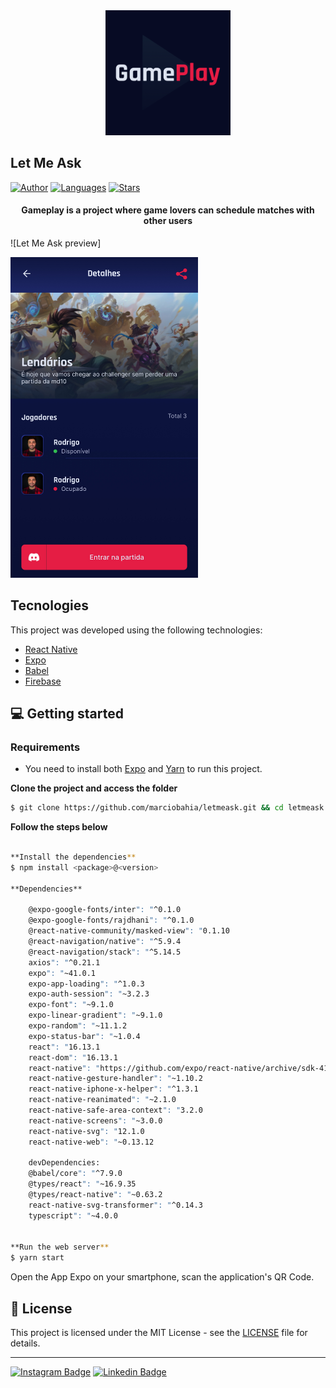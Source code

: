 <div align="center">
  <img src="https://github.com/marciobahia/Gameplay/blob/master/assets/icon.png" width="200" >
</div>

## Let Me Ask

[![Author](https://img.shields.io/badge/author-marciobahia-835AFD?style=flat-square)](https://github.com/marciobahia)
[![Languages](https://img.shields.io/github/languages/count/josepholiveira/letmeask?color=%23835AFD&style=flat-square)](#)
[![Stars](https://img.shields.io/github/stars/marciobahia/letmeask?color=835AFD&style=flat-square)](https://github.com/marciobahia/letmeask/stargazers)

<h4 align="center">
  Gameplay is a project where game lovers can schedule matches with other users
</h4>

![Let Me Ask preview]


<img src="https://github.com/marciobahia/Gameplay/blob/master/assets/preview.jpg" width="300" >


## Tecnologies

This project was developed using the following technologies:


- [React Native](https://reactnative.dev)
- [Expo](https://expo.io)
- [Babel](https://babeljs.io/docs/en/)
- [Firebase](https://firebase.google.com)


## 💻 Getting started

### Requirements

- You need to install both [Expo](https://expo.io) and [Yarn](https://yarnpkg.com/) to run this project.

**Clone the project and access the folder**

```bash
$ git clone https://github.com/marciobahia/letmeask.git && cd letmeask
```

**Follow the steps below**

```bash

**Install the dependencies**
$ npm install <package>@<version> 

**Dependencies**

    @expo-google-fonts/inter": "^0.1.0
    @expo-google-fonts/rajdhani": "^0.1.0
    @react-native-community/masked-view": "0.1.10
    @react-navigation/native": "^5.9.4
    @react-navigation/stack": "^5.14.5
    axios": "^0.21.1
    expo": "~41.0.1
    expo-app-loading": "^1.0.3
    expo-auth-session": "~3.2.3
    expo-font": "~9.1.0
    expo-linear-gradient": "~9.1.0
    expo-random": "~11.1.2
    expo-status-bar": "~1.0.4
    react": "16.13.1
    react-dom": "16.13.1
    react-native": "https://github.com/expo/react-native/archive/sdk-41.0.0.tar.gz
    react-native-gesture-handler": "~1.10.2
    react-native-iphone-x-helper": "^1.3.1
    react-native-reanimated": "~2.1.0
    react-native-safe-area-context": "3.2.0
    react-native-screens": "~3.0.0
    react-native-svg": "12.1.0
    react-native-web": "~0.13.12
  
    devDependencies:
    @babel/core": "^7.9.0
    @types/react": "~16.9.35
    @types/react-native": "~0.63.2
    react-native-svg-transformer": "^0.14.3
    typescript": "~4.0.0


**Run the web server**
$ yarn start
```

Open the App Expo on your smartphone, scan the application's QR Code.

## 📝 License

This project is licensed under the MIT License - see the [LICENSE](LICENSE) file for details.

---

[![Instagram Badge](https://img.shields.io/badge/-@marciobahia-6633cc?style=flat-square&labelColor=6633cc&logo=instagram&logoColor=white&link=https://www.instagram.com/marciobahia/)](https://www.instagram.com/bahiainspetor/) 
[![Linkedin Badge](https://img.shields.io/badge/-Marcio%20Sella%20Bahia-6633cc?style=flat-square&logo=Linkedin&logoColor=white&link=https://www.linkedin.com/in/marcio-gon%C3%A7sella-bahia/)](https://www.linkedin.com/in/márcio-sella-bahia-9b73bb19b/) 
